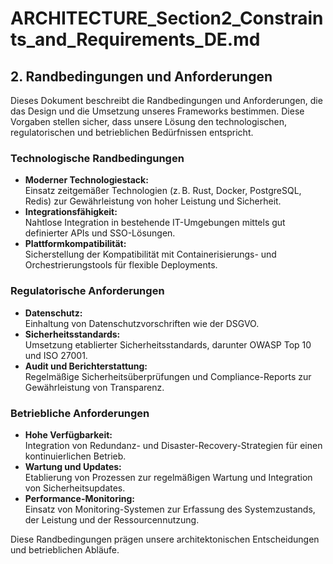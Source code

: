 # ARCHITECTURE_Section2_Constraints_and_Requirements_DE.md

## 2. Randbedingungen und Anforderungen

Dieses Dokument beschreibt die Randbedingungen und Anforderungen, die das Design und die Umsetzung unseres Frameworks bestimmen. Diese Vorgaben stellen sicher, dass unsere Lösung den technologischen, regulatorischen und betrieblichen Bedürfnissen entspricht.

### Technologische Randbedingungen

- **Moderner Technologiestack:**  
  Einsatz zeitgemäßer Technologien (z. B. Rust, Docker, PostgreSQL, Redis) zur Gewährleistung von hoher Leistung und Sicherheit.
- **Integrationsfähigkeit:**  
  Nahtlose Integration in bestehende IT-Umgebungen mittels gut definierter APIs und SSO-Lösungen.
- **Plattformkompatibilität:**  
  Sicherstellung der Kompatibilität mit Containerisierungs- und Orchestrierungstools für flexible Deployments.

### Regulatorische Anforderungen

- **Datenschutz:**  
  Einhaltung von Datenschutzvorschriften wie der DSGVO.
- **Sicherheitsstandards:**  
  Umsetzung etablierter Sicherheitsstandards, darunter OWASP Top 10 und ISO 27001.
- **Audit und Berichterstattung:**  
  Regelmäßige Sicherheitsüberprüfungen und Compliance-Reports zur Gewährleistung von Transparenz.

### Betriebliche Anforderungen

- **Hohe Verfügbarkeit:**  
  Integration von Redundanz- und Disaster-Recovery-Strategien für einen kontinuierlichen Betrieb.
- **Wartung und Updates:**  
  Etablierung von Prozessen zur regelmäßigen Wartung und Integration von Sicherheitsupdates.
- **Performance-Monitoring:**  
  Einsatz von Monitoring-Systemen zur Erfassung des Systemzustands, der Leistung und der Ressourcennutzung.

Diese Randbedingungen prägen unsere architektonischen Entscheidungen und betrieblichen Abläufe.
